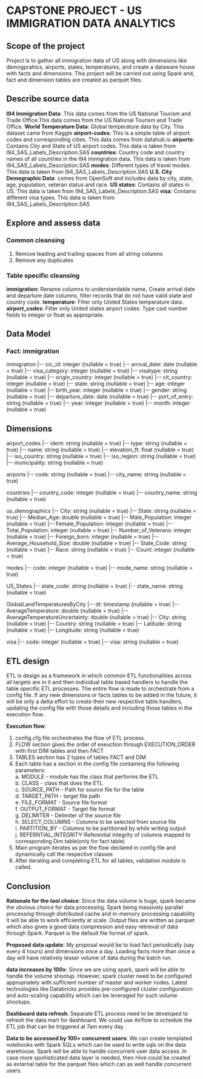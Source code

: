 # CAPSTONE PROJECT - US IMMIGRATION DATA ANALYTICS

## Scope of the project 
Project is to gather all immigration data of US along with dimensions like demogprahics, airports, states, temperatures, and create a dataware house with facts and dimensions. This project will be carried out using Spark and, fact and dimension tables are created as parquet files. 

## Describe source data
**I94 Immigration Data**: This data comes from the US National Tourism and Trade Office.This data comes from the US National Tourism and Trade Office. 
**World Temperature Data**: Global temperature data by City. This dataset came from Kaggle
**airport-codes**: This is a simple table of airport codes and corresponding cities. This data comes from datahub.io
**airports**: Contains City and State of US airport codes. This data is taken from I94_SAS_Labels_Description.SAS
**countries**: Country code and country names of all countries in the I94 immigration data. This data is taken from I94_SAS_Labels_Description.SAS
**modes**: Different types of travel modes. This data is taken from I94_SAS_Labels_Description.SAS
**U.S. City Demographic Data**: comes from OpenSoft and includes data by city, state, age, population, veteran status and race.
**US states**: Contains all states in US. This data is taken from I94_SAS_Labels_Description.SAS
**visa**: Contains different visa types. This data is taken from I94_SAS_Labels_Description.SAS

## Explore and assess data
### Common cleansing
1. Remove leading and trailing spaces from all string columns
2. Remove any duplicates

### Table specific cleansing
**immigration**: Rename columns to understandable name, Create arrival date and departure date columns, filter records that do not have valid state and country code. 
**temperature**: Filter only United States temperature data. 
**airport_codes**: Filter only United states airport codes. Type cast number fields to integer or float as appropriate. 

## Data Model
### Fact: immigration
immigration
 |-- cic_id: integer (nullable = true)
 |-- arrival_date: date (nullable = true)
 |-- visa_category: integer (nullable = true)
 |-- visatype: string (nullable = true)
 |-- origin_country: integer (nullable = true)
 |-- cit_country: integer (nullable = true)
 |-- state: string (nullable = true)
 |-- age: integer (nullable = true)
 |-- birth_year: integer (nullable = true)
 |-- gender: string (nullable = true)
 |-- departure_date: date (nullable = true)
 |-- port_of_entry: string (nullable = true)
 |-- year: integer (nullable = true)
 |-- month: integer (nullable = true)
 
 ## Dimensions
 airport_codes
 |-- ident: string (nullable = true)
 |-- type: string (nullable = true)
 |-- name: string (nullable = true)
 |-- elevation_ft: float (nullable = true)
 |-- iso_country: string (nullable = true)
 |-- iso_region: string (nullable = true)
 |-- municipality: string (nullable = true)
 
 airports
 |-- code: string (nullable = true)
 |-- city_name: string (nullable = true)

countries
 |-- country_code: integer (nullable = true)
 |-- country_name: string (nullable = true)

us_demographics
 |-- City: string (nullable = true)
 |-- State: string (nullable = true)
 |-- Median_Age: double (nullable = true)
 |-- Male_Population: integer (nullable = true)
 |-- Female_Population: integer (nullable = true)
 |-- Total_Population: integer (nullable = true)
 |-- Number_of_Veterans: integer (nullable = true)
 |-- Foreign_born: integer (nullable = true)
 |-- Average_Household_Size: double (nullable = true)
 |-- State_Code: string (nullable = true)
 |-- Race: string (nullable = true)
 |-- Count: integer (nullable = true)
 
 modes
 |-- code: integer (nullable = true)
 |-- mode_name: string (nullable = true)
 
 US_States
 |-- state_code: string (nullable = true)
 |-- state_name: string (nullable = true)
 
 
 GlobalLandTemperaturesByCity
 |-- dt: timestamp (nullable = true)
 |-- AverageTemperature: double (nullable = true)
 |-- AverageTemperatureUncertainty: double (nullable = true)
 |-- City: string (nullable = true)
 |-- Country: string (nullable = true)
 |-- Latitude: string (nullable = true)
 |-- Longitude: string (nullable = true)


visa
 |-- code: integer (nullable = true)
 |-- visa: string (nullable = true)
 
 ## ETL design

ETL is design as a framework in which common ETL functionalities across all targets are in it and then individual table based handlers to handle the table specific ETL processes. The entire flow is made to orchestrate from a config file. If any new dimensions or facts tables to be added in the future, it will be only a delta effort to create their new respective table handlers,  updating the config file with those details and including those tables in the execution flow. 

**Execution flow**:                                                                                                     
  1. config.cfg file orchestrates the flow of ETL process.                                                          
  2. FLOW section gives the order of exeuction through EXECUTION_ORDER with first DIM tables and then FACT          
  3. TABLES section has 2 types of tables FACT and DIM                                                              
  4. Each table has a section in the config file containing the following parameters:                               
     a. MODULE - module has the class that performs the ETL                                                         
     b. CLASS -  class that does the ETL                                                                            
     c. SOURCE_PATH -  Path for source file for the table                                                           
     d. TARGET_PATH -  target file path                                                                             
     e. FILE_FORMAT -  Source file format                                                                           
     f. OUTPUT_FORMAT -  Target file format                                                                         
     g. DELIMITER -  Delimiter of the source file                                                                   
     h. SELECT_COLUMNS -  Columns to be selected from source file                                                   
     i. PARTITION_BY -  Columns to be partitioned by while writing output                                           
     j. REFERNTIAL_INTEGRITY-Referential integrity of columns mapped to corresponding Dim table(only for fact table)
   5. Main program iterates as per the flow declared in config file and dynamically call the respective classes     
   6. After iterating and completing ETL for all tables, validation module is called.                               

## Conclusion

**Rationale for the tool choice**: Since the data volume is huge, spark became the obvious choice for data processing. Spark being massively parallel processing through distributed cache and in-memory processing capability it will be able to work efficiently at scale. Output files are written as parquet which also gives a good data compression and easy retrieval of data through Spark. Parquet is the default file format of spark. 

**Proposed data update**: My proposal would be to load fact periodically (say every 4 hours) and dimensions once a day. Loading facts more than once a day will have relatively lesser volume of data during the batch run. 

**data increases by 100x**: Since we are using spark, spark will be able to handle the volume shootup. However, spark cluster need to be configured appropriately with sufficient number of master and worker nodes. Latest technologies like Databricks provides pre-configured cluster configuration and auto-scaling capability which can be leveraged for such volume shootups. 

**Dashboard data refresh**: Separate ETL process need to be developed to refresh the data mart for dashboard. We could use Airflow to schedule the ETL job that can be triggered at 7am every day. 

**Data to be accessed by 100+ concurrent users**: We can create templated notebooks with Spark SQLs which can be used to write sqls on the data warehouse. Spark will be able to handle concurrent user data access. In case more spohisticated data layer is needed, then Hive could be created as external table for the parquet files which can as well handle concurrent users. 


